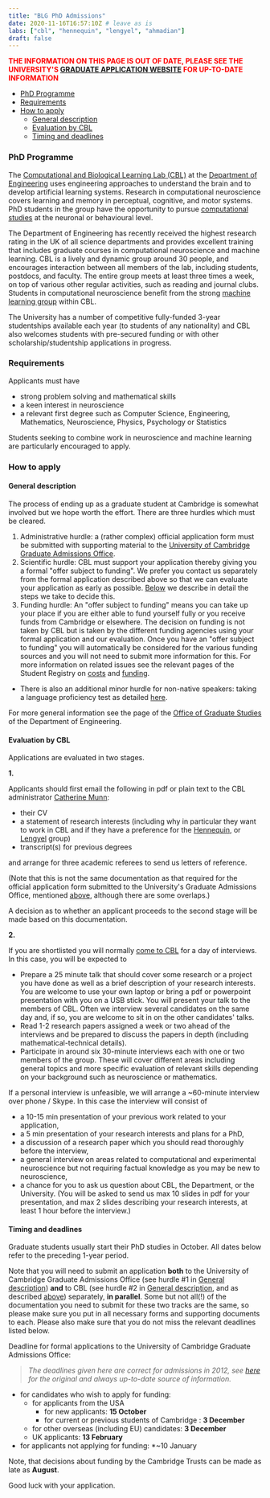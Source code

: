 ```yaml
---
title: "BLG PhD Admissions"
date: 2020-11-16T16:57:10Z # leave as is
labs: ["cbl", "hennequin", "lengyel", "ahmadian"]
draft: false
---
```


<font color="#ff0000"> <strong>THE INFORMATION ON THIS PAGE IS OUT OF DATE, PLEASE SEE THE UNIVERSITY'S <a href="https://www.graduate.study.cam.ac.uk/" target="_top">GRADUATE APPLICATION WEBSITE</a> FOR UP-TO-DATE INFORMATION</strong> </font>

* [ PhD Programme ](http://cbl.eng.cam.ac.uk/Public/VacanciesBLGraduate#PhD_Programme)
* [ Requirements ](http://cbl.eng.cam.ac.uk/Public/VacanciesBLGraduate#Requirements)
* [ How to apply ](http://cbl.eng.cam.ac.uk/Public/VacanciesBLGraduate#How_to_apply) 
    * [ General description ](http://cbl.eng.cam.ac.uk/Public/VacanciesBLGraduate#General_description)
    * [ Evaluation by CBL ](http://cbl.eng.cam.ac.uk/Public/VacanciesBLGraduate#Evaluation_by_CBL)
    * [ Timing and deadlines ](http://cbl.eng.cam.ac.uk/Public/VacanciesBLGraduate#Timing_and_deadlines)

###  PhD Programme 

The [Computational and Biological Learning Lab (CBL)](http://cbl.eng.cam.ac.uk/Public/WebHome) at the [Department of Engineering](http://www.eng.cam.ac.uk/) uses engineering approaches to understand the brain and to develop artificial learning systems. Research in computational neuroscience covers learning and memory in perceptual, cognitive, and motor systems. PhD students in the group have the opportunity to pursue [computational studies](http://cbl.eng.cam.ac.uk/Public/Lengyel/WebHome) at the neuronal or behavioural level.

The Department of Engineering has recently received the highest research rating in the UK of all science departments and provides excellent training that includes graduate courses in computational neuroscience and machine learning. CBL is a lively and dynamic group around 30 people, and encourages interaction between all members of the lab, including students, postdocs, and faculty. The entire group meets at least three times a week, on top of various other regular activities, such as reading and journal clubs. Students in computational neuroscience benefit from the strong [machine learning group](http://cbl.eng.cam.ac.uk/Public/MLG/WebHome) within CBL.

The University has a number of competitive fully-funded 3-year studentships available each year (to students of any nationality) and CBL also welcomes students with pre-secured funding or with other scholarship/studentship applications in progress.

###   Requirements 

Applicants must have 

*  strong problem solving and mathematical skills
*  a keen interest in neuroscience
*  a relevant first degree such as Computer Science, Engineering, Mathematics, Neuroscience, Physics, Psychology or Statistics

Students seeking to combine work in neuroscience and machine learning are particularly encouraged to apply.

###   How to apply 

####   General description 

The process of ending up as a graduate student at Cambridge is somewhat involved but we hope worth the effort. There are three hurdles which must be cleared.

1.   Administrative hurdle: a (rather complex) official application form must be submitted with supporting material to the  [University of Cambridge Graduate Admissions Office](http://www.admin.cam.ac.uk/students/gradadmissions/prospec/).
2.   Scientific hurdle: CBL must support your application thereby giving you a formal "offer subject to funding". We prefer you contact us separately from the formal application described above so that we can evaluate your application as early as possible. [Below](http://cbl.eng.cam.ac.uk/Public/VacanciesBLGraduate#Evaluation_by_CBL) we describe in detail the steps we take to decide this.
3.   Funding hurdle: An "offer subject to funding" means you can take up your place if you are either able to fund yourself fully or you receive funds from Cambridge or elsewhere. The decision on funding is not taken by CBL but is taken by the different funding agencies using your formal application and our evaluation. Once you have an "offer subject to funding" you will automatically be considered for the various funding sources and you will not need to submit more information for this. For more information on related issues see the relevant pages of the Student Registry on [costs](http://www.admin.cam.ac.uk/students/studentregistry/fees/costs/) and [funding](http://www.admin.cam.ac.uk/students/studentregistry/fees/funding/new.html).

*  There is also an additional minor hurdle for non-native speakers: taking a language proficiency test as detailed [here](http://www.admin.cam.ac.uk/students/gradadmissions/prospec/apply/supporting.html#english).

For more general information see the page of the [Office of Graduate Studies](http://www.eng.cam.ac.uk/graduates/prospective-graduate-students/) of the Department of Engineering.

####   Evaluation by CBL 

Applications are evaluated in two stages.

**1.**

 Applicants should first email the following in pdf or plain text to the CBL administrator [Catherine Munn](mailto:cbl-enquiries@eng.cam.ac.uk):

*  their CV
*  a statement of research interests (including why in particular they want to work in CBL and if they have a preference for the [Hennequin](https://ghennequin.github.io/), or [Lengyel](http://cbl.eng.cam.ac.uk/Public/Lengyel/WebHome)  group)
*  transcript(s) for previous degrees

and arrange for three academic referees to send us letters of reference.

(Note that this is not the same documentation as that required for the official application form submitted to the University's Graduate Admissions Office, mentioned [above](http://cbl.eng.cam.ac.uk/Public/VacanciesBLGraduate#BoG), although there are some overlaps.)

A decision as to whether an applicant proceeds to the second stage will be made based on this documentation.

**2.**

 If you are shortlisted you will normally [come to CBL](http://cbl.eng.cam.ac.uk/Public/Directions) for a day of interviews. In this case, you will be expected to

*  Prepare a 25 minute talk that should cover some research or a project you have done as well as a brief description of your research interests. You are welcome to use your own laptop or bring a pdf or powerpoint presentation with you on a USB stick. You will present your talk to the members of CBL. Often we interview several candidates on the same day and, if so, you are welcome to sit in on the other candidates' talks.
*  Read 1-2 research papers assigned a week or two ahead of the interviews and be prepared to discuss the papers in depth (including mathematical-technical details).
*  Participate in around six 30-minute interviews each with one or two members of the group. These will cover different areas including general topics and more specific evaluation of relevant skills depending on your background such as neuroscience or mathematics.

If a personal interview is unfeasible, we will arrange a ~60-minute interview over phone / Skype. In this case the interview will consist of  

*  a 10-15 min presentation of your previous work related to your application,
*  a 5  min presentation of your research interests and plans for a PhD,
*  a discussion of a research paper which you should read thoroughly before the interview,
*  a general interview on areas related to computational and experimental neuroscience but not requiring factual knowledge as you may be new to neuroscience,
*  a chance for you to ask us question about CBL, the Department, or the University. 
(You will be asked to send us max 10 slides in pdf for your presentation, and max 2 slides describing your research interests, at least 1 hour before the interview.)

####   Timing and deadlines 

Graduate students usually start their PhD studies in October. All dates below refer to the preceding 1-year period.

Note that you will need to submit an application **both** to the University of Cambridge Graduate Admissions Office (see hurdle #1 in [General description](http://cbl.eng.cam.ac.uk/Public/VacanciesBLGraduate#General_description)) **and** to CBL  (see hurdle #2 in [General description](http://cbl.eng.cam.ac.uk/Public/VacanciesBLGraduate#General_description), and as described [above](http://cbl.eng.cam.ac.uk/Public/VacanciesBLGraduate#Evaluation_by_CBL)) separately, **in parallel**. Some but not all(!) of the documentation you need to submit for these two tracks are the same, so please make sure you put in all necessary forms and supporting documents to each. Please also make sure that you do not miss the relevant deadlines listed below.

Deadline for formal applications to the University of Cambridge Graduate Admissions Office:

> _The deadlines given here are correct for admissions in 2012, see [here](http://www.admin.cam.ac.uk/students/gradadmissions/prospec/apply/deadlines.html) for the original and always up-to-date source of information._

*  for candidates who wish to apply for funding:  
    *  for applicants from the USA   
        *  for new applicants: **15 October**
        *  for current or previous students of Cambridge : **3 December**
    *  for other overseas (including EU) candidates: **3 December**
    *  UK applicants: **13 February**
*  for applicants not applying for funding: *~10 January

Note, that decisions about funding by the Cambridge Trusts can be made as late as **August**.

Good luck with your application.

<!-- Here you might want to place some Markdown content. -->
